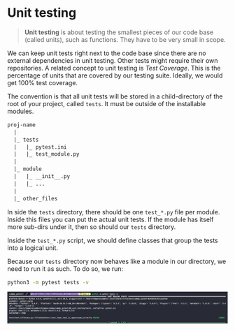 # Unit testing

> **Unit testing** is about testing the smallest pieces of our code base (called units), such as functions. They have to be very small in scope.

We can keep unit tests right next to the code base since there are no external dependencies in unit testing. Other tests might require their own repositories. A related concept to unit testing is *Test Coverage*. This is the percentage of units that are covered by our testing suite. Ideally, we would get 100% test coverage.

The convention is that all unit tests will be stored in a child-directory of the root of your project, called `tests`. It must be outside of the installable modules.

``` txt
proj-name
  |
  |_ tests
  |   |_ pytest.ini
  |   |_ test_module.py
  |
  |_ module
  |   |_ __init__.py
  |   |_ ...
  |
  |_ other_files
```

In side the `tests` directory, there should be one `test_*.py` file per module. Inside this files you can put the actual unit tests. If the module has itself more sub-dirs under it, then so should our `tests` directory.

Inside the `test_*.py` script, we should define classes that group the tests into a logical unit.

Because our `tests` directory now behaves like a module in our directory, we need to run it as such. To do so, we run:

``` zsh
python3 -m pytest tests -v
```

![pytest as module](img/01_pytest_as_module.png)
